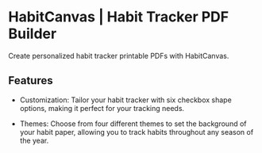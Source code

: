 # HabitCanvas | Habit Tracker PDF Builder

Create personalized habit tracker printable PDFs with HabitCanvas.

## Features

- Customization: Tailor your habit tracker with six checkbox shape options, making it perfect for your tracking needs.

- Themes: Choose from four different themes to set the background of your habit paper, allowing you to track habits throughout any season of the year.